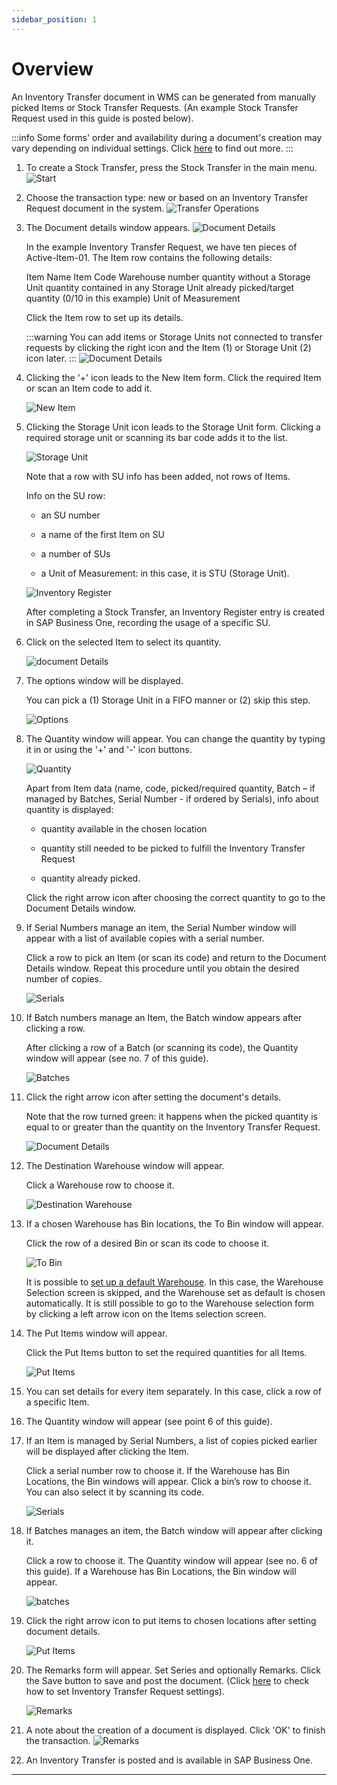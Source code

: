 ```yaml
---
sidebar_position: 1
---
```


# Overview

An Inventory Transfer document in WMS can be generated from manually picked Items or Stock Transfer Requests. (An example Stock Transfer Request used in this guide is posted below).

:::info
Some forms' order and availability during a document's creation may vary depending on individual settings. Click [here](../../../administrator-guide/custom-configuration/overview.md) to find out more.
:::

1. To create a Stock Transfer, press the Stock Transfer in the main menu.
![Start](./media/WMS-StockTransfer.webp)

2. Choose the transaction type: new or based on an Inventory Transfer Request document in the system.
![Transfer Operations](./media/TransferOperations.webp)

3. The Document details window appears.
![Document Details](./media/StockTransReq.webp)

    In the example Inventory Transfer Request, we have ten pieces of Active-Item-01. The Item row contains the following details:

    Item Name
    Item Code
    Warehouse number
    quantity without a Storage Unit
    quantity contained in any Storage Unit
    already picked/target quantity (0/10 in this example)
    Unit of Measurement

    Click the Item row to set up its details.

    :::warning
    You can add items or Storage Units not connected to transfer requests by clicking the right icon and the Item (1) or Storage Unit (2) icon later.
    :::
    ![Document Details](./media/StockTransReq2.webp)

4. Clicking the '+' icon leads to the New Item form. Click the required Item or scan an Item code to add it.

    ![New Item](./media/NewItem-02.webp)
5. Clicking the Storage Unit icon leads to the Storage Unit form. Clicking a required storage unit or scanning its bar code adds it to the list.

    ![Storage Unit](./media/StockTrans_SU.webp)

    Note that a row with SU info has been added, not rows of Items.

    Info on the SU row:

    - an SU number

    - a name of the first Item on SU

    - a number of SUs

    - a Unit of Measurement: in this case, it is STU (Storage Unit).

    ![Inventory Register](./media/inventory-register.png)

    After completing a Stock Transfer, an Inventory Register entry is created in SAP Business One, recording the usage of a specific SU.

6. Click on the selected Item to select its quantity.

    ![document Details](./media/DocDet.webp)

7. The options window will be displayed.

    You can pick a (1) Storage Unit in a FIFO manner or (2) skip this step.

    ![Options](./media/Options_mark.webp)
8. The Quantity window will appear. You can change the quantity by typing it in or using the '+' and '-' icon buttons.

    ![Quantity](./media/Quantity.webp)

    Apart from Item data (name, code, picked/required quantity, Batch – if managed by Batches, Serial Number - if ordered by Serials), info about quantity is displayed:

    - quantity available in the chosen location

    - quantity still needed to be picked to fulfill the Inventory Transfer Request

    - quantity already picked.

    Click the right arrow icon after choosing the correct quantity to go to the Document Details window.

9. If Serial Numbers manage an item, the Serial Number window will appear with a list of available copies with a serial number.

    Click a row to pick an Item (or scan its code) and return to the Document Details window. Repeat this procedure until you obtain the desired number of copies.

    ![Serials](./media/Serials.webp)

10. If Batch numbers manage an Item, the Batch window appears after clicking a row.

    After clicking a row of a Batch (or scanning its code), the Quantity window will appear (see no. 7 of this guide).

    ![Batches](./media/Batches.webp)

11. Click the right arrow icon after setting the document's details.

    Note that the row turned green: it happens when the picked quantity is equal to or greater than the quantity on the Inventory Transfer Request.

    ![Document Details](./media/DocDet_Green.webp)

12. The Destination Warehouse window will appear.

    Click a Warehouse row to choose it.

    ![Destination Warehouse](./media/DestinationWarehouse.webp)

13. If a chosen Warehouse has Bin locations, the To Bin window will appear.

    Click the row of a desired Bin or scan its code to choose it.

    ![To Bin](./media/ToBin.webp)

    It is possible to [set up a default Warehouse](../../starting.md#documents-tab). In this case, the Warehouse Selection screen is skipped, and the Warehouse set as default is chosen automatically. It is still possible to go to the Warehouse selection form by clicking a left arrow icon on the Items selection screen.

14. The Put Items window will appear.

    Click the Put Items button to set the required quantities for all Items.

    ![Put Items](./media/PutItems.webp)

15. You can set details for every item separately. In this case, click a row of a specific Item.
16. The Quantity window will appear (see point 6 of this guide).
17. If an Item is managed by Serial Numbers, a list of copies picked earlier will be displayed after clicking the Item.

    Click a serial number row to choose it. If the Warehouse has Bin Locations, the Bin windows will appear. Click a bin’s row to choose it. You can also select it by scanning its code.

    ![Serials](./media/SerToBin.webp)

18. If Batches manages an item, the Batch window will appear after clicking it.

    Click a row to choose it. The Quantity window will appear (see no. 6 of this guide). If a Warehouse has Bin Locations, the Bin window will appear.

    ![batches](./media/BatToBin.webp)

19. Click the right arrow icon to put items to chosen locations after setting document details.

    ![Put Items](./media/PutItems.webp)

20. The Remarks form will appear. Set Series and optionally Remarks. Click the Save button to save and post the document. (Click [here](../../../administrator-guide/custom-configuration/custom-configuration-functions/stock-transfer.md) to check how to set Inventory Transfer Request settings).

    ![Remarks](./media/Remarks_InvTrans.webp)

21. A note about the creation of a document is displayed. Click 'OK' to finish the transaction.
    ![Remarks](./media/Saved.webp)

22. An Inventory Transfer is posted and is available in SAP Business One.

---
